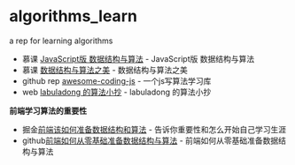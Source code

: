 # algorithms_learn
a rep for learning algorithms

* 慕课 [JavaScript版 数据结构与算法](https://coding.imooc.com/class/315.html) - JavaScript版 数据结构与算法
* 慕课 [数据结构与算法之美](https://time.geekbang.org/column/intro/126) - 数据结构与算法之美
* github rep [awesome-coding-js](https://github.com/ConardLi/awesome-coding-js) - 一个js写算法学习库
* web [labuladong 的算法小抄](https://labuladong.gitbook.io/algo/) - labuladong 的算法小抄

**前端学习算法的重要性**

* 掘金[前端该如何准备数据结构和算法](https://juejin.im/post/6844903919722692621#heading-51) - 告诉你重要性和怎么开始自己学习生涯
* github[前端如何从零基础准备数据结构与算法](https://github.com/yangyang1900/Data-Structure-and-Algorithms) - 前端如何从零基础准备数据结构与算法